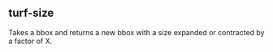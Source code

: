 ## turf-size

Takes a bbox and returns a new bbox with a size expanded or contracted by a factor of X.